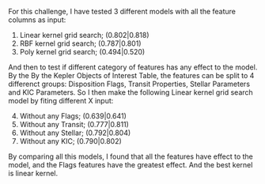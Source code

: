 For this challenge, I have tested 3 different models with all the feature columns as input:

1. Linear kernel grid search; (0.802|0.818)
2. RBF kernel grid search; (0.787|0.801)
3. Poly kernel grid search; (0.494|0.520)

And then to test if different category of features has any effect to the model. By the 
By the Kepler Objects of Interest Table, the features can be split to 4 differenct groups: Disposition Flags, Transit Properties, Stellar Parameters and KIC Parameters. So I then make the following Linear kernel grid search model by fiting different X input:

4. Without any Flags; (0.639|0.641)
5. Without any Transit; (0.777|0.811)
6. Without any Stellar; (0.792|0.804)
7. Without any KIC; (0.790|0.802)

By comparing all this models, I found that all the features have effect to the model, and the Flags features have the greatest effect. And the best kernel is linear kernel. 